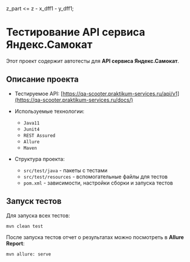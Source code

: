 z_part <= z - x_dff1 - y_dff1;

# Тестирование API сервиса Яндекс.Самокат

Этот проект содержит автотесты для **API сервиса Яндекс.Самокат**.

## Описание проекта

- Тестируемое API: [https://qa-scooter.praktikum-services.ru/api/v1](https://qa-scooter.praktikum-services.ru/docs/)

- Используемые технологии:

    - `Java11`
    - `Junit4`
    - `REST Assured`
    - `Allure`
    - `Maven`

- Структура проекта:

    - `src/test/java` - пакеты с тестами
    - `src/test/resources` - вспомогательные файлы для тестов
    - `pom.xml` - зависимости, настройки сборки и запуска тестов

## Запуск тестов

Для запуска всех тестов:

```bash
mvn clean test
```

После запуска тестов отчет о результатах можно посмотреть в **Allure Report**:

```bash
mvn allure: serve
```


